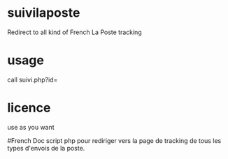 # suivilaposte
Redirect to all kind of French La Poste tracking

# usage
call suivi.php?id=<yourtrackingnumber>

# licence
use as you want

#French Doc
script php pour rediriger vers la page de tracking de tous les types d'envois de la poste.
